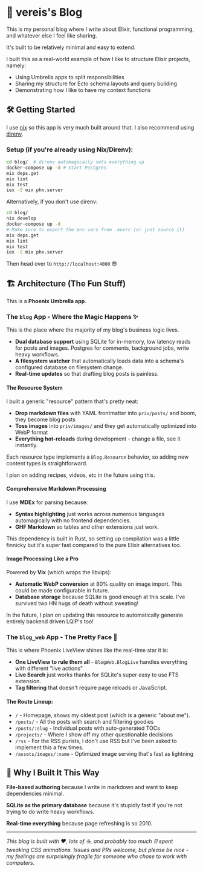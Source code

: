 # 🚀 vereis's Blog

This is my personal blog where I write about Elixir, functional programming, and whatever else I feel like sharing.

It's built to be relatively minimal and easy to extend.

I built this as a real-world example of how I like to structure Elixir projects, namely:

- Using Umbrella apps to split responsibilities
- Sharing my structure for Ecto schema layouts and query building
- Demonstrating how I like to have my context functions

## 🛠️ Getting Started

I use [nix](nixos.org) so this app is very much built around that. I also recommend using [direnv](https://direnv.net/).

### Setup (if you're already using Nix/Direnv):
```bash
cd blog/  # direnv automagically sets everything up
docker-compose up -d # Start Postgres
mix deps.get
mix lint
mix test
iex -S mix phx.server
```

Alternatively, if you don't use direnv:

```bash
cd blog/
nix develop
docker-compose up -d
# Make sure to export the env vars from .envrc (or just source it)
mix deps.get
mix lint
mix test
iex -S mix phx.server
```

Then head over to `http://localhost:4000` 😎

## 🏗️ Architecture (The Fun Stuff)

This is a **Phoenix Umbrella app**.

### The `blog` App - Where the Magic Happens ✨

This is the place where the majority of my blog's business logic lives.

- **Dual database support** using SQLite for in-memory, low latency reads for posts and images. Postgres for comments, background jobs, write heavy workflows.
- **A filesystem watcher** that automatically loads data into a schema's configured database on filesystem change.
- **Real-time updates** so that drafting blog posts is painless.

#### The Resource System

I built a generic "resource" pattern that's pretty neat:

- **Drop markdown files** with YAML frontmatter into `priv/posts/` and boom, they become blog posts
- **Toss images** into `priv/images/` and they get automatically optimized into WebP format
- **Everything hot-reloads** during development - change a file, see it instantly.

Each resource type implements a `Blog.Resource` behavior, so adding new content types is straightforward.

I plan on adding recipes, videos, etc in the future using this.

#### Comprehensive Markdown Processing

I use **MDEx** for parsing because:

- **Syntax highlighting** just works across numerous languages automagically with no frontend dependencies.
- **GHF Markdown** so tables and other extensions just work.

This dependency is built in Rust, so setting up compilation was a little finnicky but it's super fast compared to the pure Elixir alternatives too.

#### Image Processing Like a Pro

Powered by **Vix** (which wraps the libvips):

- **Automatic WebP conversion** at 80% quality on image import. This could be made configurable in future.
- **Database storage** because SQLite is good enough at this scale. I've survived two HN hugs of death without sweating!

In the future, I plan on updating this resource to automatically generate entirely backend driven LQIP's too!

### The `blog_web` App - The Pretty Face 💄

This is where Phoenix LiveView shines like the real-time star it is:

- **One LiveView to rule them all** - `BlogWeb.BlogLive` handles everything with different "live actions"
- **Live Search** just works thanks for SQLite's super easy to use FTS extension.
- **Tag filtering** that doesn't require page reloads or JavaScript.

#### The Route Lineup:
- `/` - Homepage, shows my oldest post (which is a generic "about me").
- `/posts/` - All the posts with search and filtering goodies
- `/posts/:slug` - Individual posts with auto-generated TOCs
- `/projects/` - Where I show off my other questionable decisions
- `/rss` - For the RSS purists, I don't use RSS but I've been asked to implement this a few times.
- `/assets/images/:name` - Optimized image serving that's fast as lightning

## 🎯 Why I Built It This Way

**File-based authoring** because I write in markdown and want to keep dependencies minimal.

**SQLite as the primary database** because it's stupidly fast if you're not trying to do write heavy workflows.

**Real-time everything** because page refreshing is so 2010.

---

*This blog is built with ❤️, lots of ☕, and probably too much ⏰ spent tweaking CSS animations. Issues and PRs welcome, but please be nice - my feelings are surprisingly fragile for someone who chose to work with computers.*

